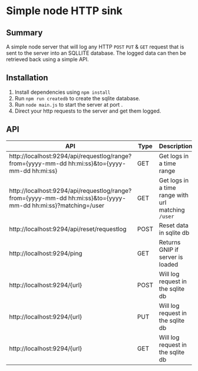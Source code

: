 # Simple node HTTP sink

## Summary 
A simple node server that will log any HTTP `POST` `PUT` & `GET` request that is sent to the server into an SQLLITE database. The logged data can then be retrieved back using a simple API.

## Installation

1. Install dependencies using `npm install`
2. Run `npm run createdb` to create the sqlite database.
3. Run `node main.js` to start the server at port .
4. Direct your http requests to the server and get them logged.

## API

 | API | Type |Description |
   | --- | --- | --- |
   | http://localhost:9294/api/requestlog/range?from={yyyy-mm-dd hh:mi:ss}&to={yyyy-mm-dd hh:mi:ss} | GET | Get logs in a time range |
   | http://localhost:9294/api/requestlog/range?from={yyyy-mm-dd hh:mi:ss}&to={yyyy-mm-dd hh:mi:ss}?matching=/user | GET | Get logs in a time range with url matching `/user` |
   | http://localhost:9294/api/reset/requestlog | POST | Reset data in sqlite db |
   | http://localhost:9294/ping  | GET  | Returns GNIP if server is loaded |
   | http://localhost:9294/{url} | POST | Will log request in the sqlite db |
   | http://localhost:9294/{url} | PUT  | Will log request in the sqlite db |
   | http://localhost:9294/{url} | GET  | Will log request in the sqlite db |
